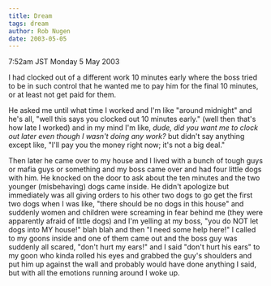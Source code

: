 ```yaml
---
title: Dream
tags: dream
author: Rob Nugen
date: 2003-05-05
---
```


<p class=date>7:52am JST Monday 5 May 2003</p>

<p class=dream>I had clocked out of a different work 10 minutes early
where the boss tried to be in such control that he wanted me to pay
him for the final 10 minutes, or at least not get paid for them.</p>

<p class=dream>He asked me until what time I worked and I'm like
"around midnight" and he's all, "well this says you clocked out 10
minutes early."  (well then that's how late I worked) and in my mind
I'm like, <em>dude, did you want me to clock out later even though I
wasn't doing any work?</em> but didn't say anything except like, "I'll
pay you the money right now; it's not a big deal."</p>

<p class=dream>Then later he came over to my house and I lived with a
bunch of tough guys or mafia guys or something and my boss came over
and had four little dogs with him.  He knocked on the door to ask
about the ten minutes and the two younger (misbehaving) dogs came
inside.  He didn't apologize but immediately was all giving orders to
his other two dogs to go get the first two dogs when I was like,
"there should be no dogs in this house" and suddenly women and
children were screaming in fear behind me (they were apparently afraid
of little dogs) and I'm yelling at my boss, "you do NOT let dogs into
MY house!" blah blah and then "I need some help here!" I called to my
goons inside and one of them came out and the boss guy was suddenly
all scared, "don't hurt my ears!" and I said "don't hurt his ears" to
my goon who kinda rolled his eyes and grabbed the guy's shoulders and
put him up against the wall and probably would have done anything I
said, but with all the emotions running around I woke up.</p>
